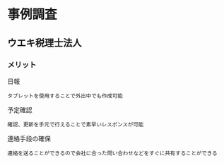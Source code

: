 # 事例調査

## ウエキ税理士法人

### メリット
日報
    
    タブレットを使用することで外出中でも作成可能
予定確認    

    確認、更新を手元で行えることで素早いレスポンスが可能

連絡手段の確保

    連絡を送ることができるので会社に合った問い合わせなどをすぐに共有することができる


